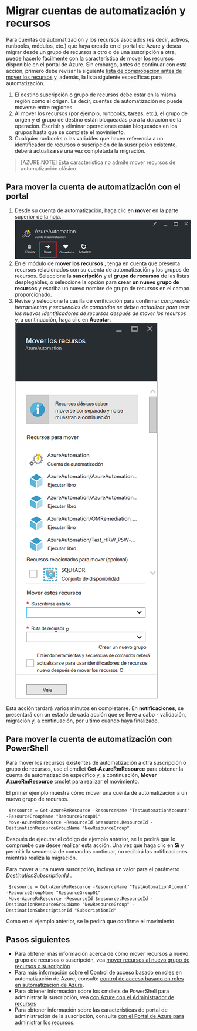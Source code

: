 <properties
   pageTitle="Migrar cuentas de automatización y recursos | Microsoft Azure"
   description="En este artículo se describe cómo mover una cuenta de automatización en automatización de Azure y los recursos asociados de una suscripción a otro."
   services="automation"
   documentationCenter=""
   authors="MGoedtel"
   manager="jwhit"
   editor="tysonn" />
<tags
   ms.service="automation"
   ms.devlang="na"
   ms.topic="article"
   ms.tgt_pltfrm="na"
   ms.workload="infrastructure-services"
   ms.date="07/07/2016"
   ms.author="magoedte" />

# <a name="migrate-automation-account-and-resources"></a>Migrar cuentas de automatización y recursos

Para cuentas de automatización y los recursos asociados (es decir, activos, runbooks, módulos, etc.) que haya creado en el portal de Azure y desea migrar desde un grupo de recursos a otro o de una suscripción a otra, puede hacerlo fácilmente con la característica de [mover los recursos](../resource-group-move-resources.md) disponible en el portal de Azure. Sin embargo, antes de continuar con esta acción, primero debe revisar la siguiente [lista de comprobación antes de mover los recursos](../resource-group-move-resources.md#Checklist-before-moving-resources) y, además, la lista siguiente específicas para automatización.   

1.  El destino suscripción o grupo de recursos debe estar en la misma región como el origen.  Es decir, cuentas de automatización no puede moverse entre regiones.
2.  Al mover los recursos (por ejemplo, runbooks, tareas, etc.), el grupo de origen y el grupo de destino están bloqueadas para la duración de la operación. Escribir y eliminar operaciones están bloqueados en los grupos hasta que se complete el movimiento.  
3.  Cualquier runbooks o las variables que hacen referencia a un identificador de recursos o suscripción de la suscripción existente, deberá actualizarse una vez completada la migración.   


>[AZURE.NOTE] Esta característica no admite mover recursos de automatización clásico.

## <a name="to-move-the-automation-account-using-the-portal"></a>Para mover la cuenta de automatización con el portal

1. Desde su cuenta de automatización, haga clic en **mover** en la parte superior de la hoja.<br> ![Opción de mover](media/automation-migrate-account-subscription/automation-menu-move.png)<br> 
2. En el módulo de **mover los recursos** , tenga en cuenta que presenta recursos relacionados con su cuenta de automatización y los grupos de recursos.  Seleccione la **suscripción** y el **grupo de recursos** de las listas desplegables, o seleccione la opción para **crear un nuevo grupo de recursos** y escriba un nuevo nombre de grupo de recursos en el campo proporcionado.  
3. Revise y seleccione la casilla de verificación para confirmar *comprender herramientas y secuencias de comandos se deben actualizar para usar los nuevos identificadores de recursos después de mover los recursos* y, a continuación, haga clic en **Aceptar**.<br> ![Mover la hoja de recursos](media/automation-migrate-account-subscription/automation-move-resources-blade.png)<br>   

Esta acción tardará varios minutos en completarse.  En **notificaciones**, se presentará con un estado de cada acción que se lleve a cabo - validación, migración y, a continuación, por último cuando haya finalizado.     

## <a name="to-move-the-automation-account-using-powershell"></a>Para mover la cuenta de automatización con PowerShell

Para mover los recursos existentes de automatización a otra suscripción o grupo de recursos, use el cmdlet **Get-AzureRmResource** para obtener la cuenta de automatización específico y, a continuación, **Mover AzureRmResource** cmdlet para realizar el movimiento.

El primer ejemplo muestra cómo mover una cuenta de automatización a un nuevo grupo de recursos.

   ```
    $resource = Get-AzureRmResource -ResourceName "TestAutomationAccount" -ResourceGroupName "ResourceGroup01"
    Move-AzureRmResource -ResourceId $resource.ResourceId -DestinationResourceGroupName "NewResourceGroup"
   ``` 

Después de ejecutar el código de ejemplo anterior, se le pedirá que lo compruebe que desee realizar esta acción.  Una vez que haga clic en **Sí** y permitir la secuencia de comandos continuar, no recibirá las notificaciones mientras realiza la migración.  

Para mover a una nueva suscripción, incluya un valor para el parámetro *DestinationSubscriptionId* .

   ```
    $resource = Get-AzureRmResource -ResourceName "TestAutomationAccount" -ResourceGroupName "ResourceGroup01"
    Move-AzureRmResource -ResourceId $resource.ResourceId -DestinationResourceGroupName "NewResourceGroup" -DestinationSubscriptionId "SubscriptionId"
   ``` 

Como en el ejemplo anterior, se le pedirá que confirme el movimiento.  

## <a name="next-steps"></a>Pasos siguientes

- Para obtener más información acerca de cómo mover recursos a nuevo grupo de recursos o suscripción, vea [mover recursos al nuevo grupo de recursos o suscripción](../resource-group-move-resources.md)
- Para más información sobre el Control de acceso basado en roles en automatización de Azure, consulte [control de acceso basado en roles en automatización de Azure](../automation/automation-role-based-access-control.md).
- Para obtener información sobre los cmdlets de PowerShell para administrar la suscripción, vea [con Azure con el Administrador de recursos](../powershell-azure-resource-manager.md)
- Para obtener información sobre las características de portal de administración de la suscripción, consulte [con el Portal de Azure para administrar los recursos](../azure-portal/resource-group-portal.md). 
